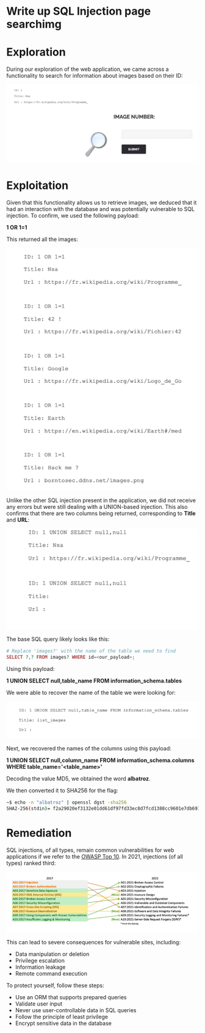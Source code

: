 # Write up SQL Injection page searchimg

# Exploration

During our exploration of the web application, we came across a functionality to search for information about images based on their ID:

![Capture d'écran 2024-05-02 à 20.09.50.png](images/Capture_decran_2024-05-02_a_20.09.50.png)

# Exploitation

Given that this functionality allows us to retrieve images, we deduced that it had an interaction with the database and was potentially vulnerable to SQL injection. To confirm, we used the following
payload:

**1 OR 1=1**

This returned all the images:

![Capture d'écran 2024-05-02 à 20.11.16.png](images/Capture_decran_2024-05-02_a_20.11.16.png)

Unlike the other SQL injection present in the application, we did not receive any errors but were still dealing with a UNION-based injection. This also confirms that there are two columns being returned,
corresponding to **Title** and **URL**:

![Capture d'écran 2024-05-02 à 20.12.24.png](images/Capture_decran_2024-05-02_a_20.12.24.png)

The base SQL query likely looks like this:

```php
# Replace 'images?' with the name of the table we need to find
SELECT ?,? FROM images? WHERE id=<our_payload>;
```

Using this payload:

**1 UNION SELECT null,table_name FROM information_schema.tables**

We were able to recover the name of the table we were looking for:

![Capture d'écran 2024-05-02 à 20.16.08.png](images/Capture_decran_2024-05-02_a_20.16.08.png)

Next, we recovered the names of the columns using this payload:

**1 UNION SELECT null,column_name FROM information_schema.columns WHERE table_name='<table\_name>'**

Decoding the value MD5, we obtained the word **albatroz**.

We then converted it to SHA256 for the flag:

```bash
~$ echo -n "albatroz" | openssl dgst -sha256
SHA2-256(stdin)= f2a29020ef3132e01dd61df97fd33ec8d7fcd1388cc9601e7db691d17d4d6188
```

# Remediation

SQL injections, of all types, remain common vulnerabilities for web applications if we refer to the [OWASP Top 10](https://owasp.org/Top10/fr/). In 2021, injections (of all types) ranked third:

![Capture d'écran 2024-05-02 à 20.04.09.png](images/Capture_decran_2024-05-02_a_20.04.09.png)

This can lead to severe consequences for vulnerable sites, including:

- Data manipulation or deletion
- Privilege escalation
- Information leakage
- Remote command execution

To protect yourself, follow these steps:

- Use an ORM that supports prepared queries
- Validate user input
- Never use user-controllable data in SQL queries
- Follow the principle of least privilege
- Encrypt sensitive data in the database
